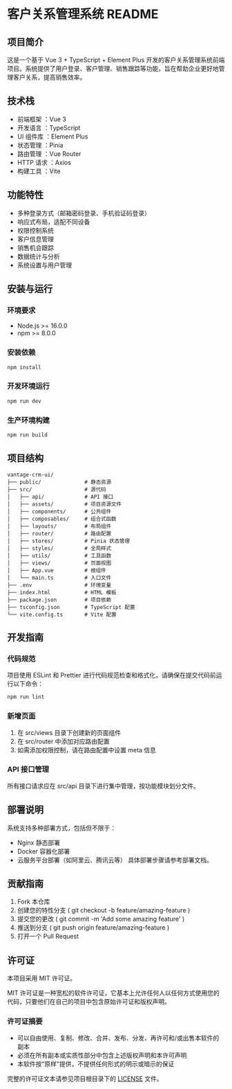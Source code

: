 # 客户关系管理系统 README

## 项目简介

这是一个基于 Vue 3 + TypeScript + Element Plus 开发的客户关系管理系统前端项目。系统提供了用户登录、客户管理、销售跟踪等功能，旨在帮助企业更好地管理客户关系，提高销售效率。

## 技术栈

- 前端框架 ：Vue 3
- 开发语言 ：TypeScript
- UI 组件库 ：Element Plus
- 状态管理 ：Pinia
- 路由管理 ：Vue Router
- HTTP 请求 ：Axios
- 构建工具 ：Vite

## 功能特性

- 多种登录方式（邮箱密码登录、手机验证码登录）
- 响应式布局，适配不同设备
- 权限控制系统
- 客户信息管理
- 销售机会跟踪
- 数据统计与分析
- 系统设置与用户管理

## 安装与运行

### 环境要求

- Node.js >= 16.0.0
- npm >= 8.0.0

### 安装依赖

```bash
npm install
```

### 开发环境运行

```bash
npm run dev
```

### 生产环境构建

```bash
npm run build
```

## 项目结构

```plaintext
vantage-crm-ui/
├── public/              # 静态资源
├── src/                 # 源代码
│   ├── api/             # API 接口
│   ├── assets/          # 项目资源文件
│   ├── components/      # 公共组件
│   ├── composables/     # 组合式函数
│   ├── layouts/         # 布局组件
│   ├── router/          # 路由配置
│   ├── stores/          # Pinia 状态管理
│   ├── styles/          # 全局样式
│   ├── utils/           # 工具函数
│   ├── views/           # 页面视图
│   ├── App.vue          # 根组件
│   └── main.ts          # 入口文件
├── .env                 # 环境变量
├── index.html           # HTML 模板
├── package.json         # 项目依赖
├── tsconfig.json        # TypeScript 配置
└── vite.config.ts       # Vite 配置
```

## 开发指南

### 代码规范

项目使用 ESLint 和 Prettier 进行代码规范检查和格式化，请确保在提交代码前运行以下命令：

```bash
npm run lint
```

### 新增页面

1. 在 src/views 目录下创建新的页面组件
2. 在 src/router 中添加对应路由配置
3. 如需添加权限控制，请在路由配置中设置 meta 信息

### API 接口管理

所有接口请求应在 src/api 目录下进行集中管理，按功能模块划分文件。

## 部署说明

系统支持多种部署方式，包括但不限于：

- Nginx 静态部署
- Docker 容器化部署
- 云服务平台部署（如阿里云、腾讯云等）
  具体部署步骤请参考部署文档。

## 贡献指南

1. Fork 本仓库
2. 创建您的特性分支 ( git checkout -b feature/amazing-feature )
3. 提交您的更改 ( git commit -m 'Add some amazing feature' )
4. 推送到分支 ( git push origin feature/amazing-feature )
5. 打开一个 Pull Request

## 许可证

本项目采用 MIT 许可证。

MIT 许可证是一种宽松的软件许可证，它基本上允许任何人以任何方式使用您的代码，只要他们在自己的项目中包含原始许可证和版权声明。

### 许可证摘要

- 可以自由使用、复制、修改、合并、发布、分发、再许可和/或出售本软件的副本
- 必须在所有副本或实质性部分中包含上述版权声明和本许可声明
- 本软件按"原样"提供，不提供任何形式的明示或暗示的保证

完整的许可证文本请参见项目根目录下的 [LICENSE](LICENSE) 文件。
